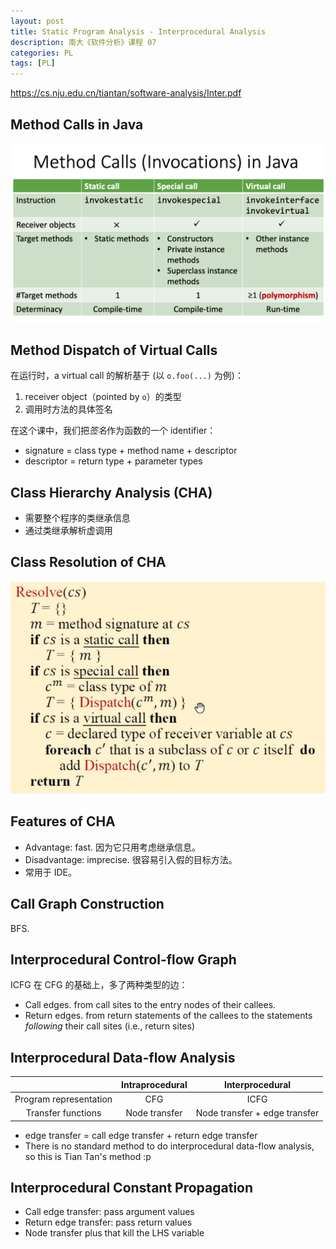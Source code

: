 ```yaml
---
layout: post
title: Static Program Analysis - Interprocedural Analysis
description: 南大《软件分析》课程 07
categories: PL
tags: [PL]
---
```


<https://cs.nju.edu.cn/tiantan/software-analysis/Inter.pdf>

## Method Calls in Java

![jvm-ir-invoke](/images/posts/2023-05-17-static-program-analysis-7-8.md.assets/QQ20230517-204603.png)

## Method Dispatch of Virtual Calls

在运行时，a virtual call 的解析基于 (以 `o.foo(...)` 为例)：

1. receiver object（pointed by `o`）的类型
2. 调用时方法的具体签名

在这个课中，我们把*签名*作为函数的一个 identifier：

- signature = class type + method name + descriptor
- descriptor = return type + parameter types

## Class Hierarchy Analysis (CHA)

- 需要整个程序的类继承信息
- 通过类继承解析虚调用

## Class Resolution of CHA

![class-resolution-of-CHA](/images/posts/2023-05-17-static-program-analysis-7-8.md.assets/QQ20230517-211857.png)

## Features of CHA

- Advantage: fast. 因为它只用考虑继承信息。
- Disadvantage: imprecise. 很容易引入假的目标方法。
- 常用于 IDE。

## Call Graph Construction

BFS.

## Interprocedural Control-flow Graph

ICFG 在 CFG 的基础上，多了两种类型的边：

- Call edges. from call sites to the entry nodes of their callees.
- Return edges. from return statements of the callees to the statements *following* their call sites (i.e., return sites)

## Interprocedural Data-flow Analysis

|                        | Intraprocedural |        Interprocedural        |
| :--------------------: | :-------------: | :---------------------------: |
| Program representation |       CFG       |             ICFG              |
|   Transfer functions   |  Node transfer  | Node transfer + edge transfer |

- edge transfer = call edge transfer + return edge transfer
- There is no standard method to do interprocedural data-flow analysis, so this is Tian Tan's method :p

## Interprocedural Constant Propagation

- Call edge transfer: pass argument values
- Return edge transfer: pass return values
- Node transfer plus that kill the LHS variable

